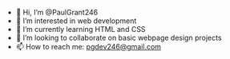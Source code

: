 - 👋 Hi, I’m @PaulGrant246
- 👀 I’m interested in web development
- 🌱 I’m currently learning HTML and CSS
- 💞️ I’m looking to collaborate on basic webpage design projects
- 📫 How to reach me: pgdev246@gmail.com

<!---
PaulGrant246/PaulGrant246 is a ✨ special ✨ repository because its `README.md` (this file) appears on your GitHub profile.
You can click the Preview link to take a look at your changes.
--->
